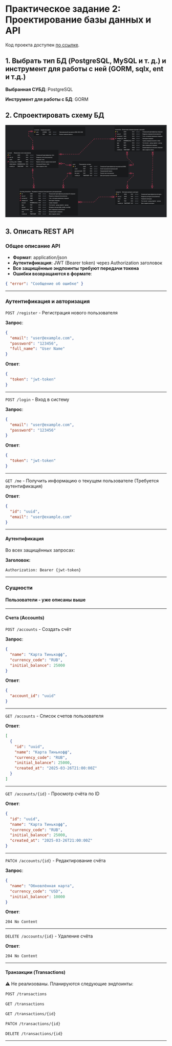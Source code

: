 # Практическое задание 2: Проектирование базы данных и API

Код проекта доступен [по ссылке](https://github.com/LeetManSup/mirea_finance_tracker/).


## 1. Выбрать тип БД (PostgreSQL, MySQL и т. д.) и инструмент для работы с ней (GORM, sqlx, ent и т.д.)

**Выбранная СУБД**: PostgreSQL

**Инструмент для работы с БД**: GORM

## 2. Спроектировать схему БД

![pictures](./images/image1.png)

## 3. Описать REST API

### Общее описание API
- **Формат**: application/json
- **Аутентификация**: JWT (Bearer token) через Authorization заголовок
- **Все защищённые эндпоинты требуют передачи токена**
- **Ошибки возвращаются в формате**:
```json
{ "error": "Сообщение об ошибке" }
```

---

### Аутентификация и авторизация

`POST /register` - Регистрация нового пользователя

**Запрос**:
```json
{
  "email": "user@example.com",
  "password": "123456",
  "full_name": "User Name"
}
```

**Ответ**:
```json
{
  "token": "jwt-token"
}
```

---

`POST /login` - Вход в систему

**Запрос**:
```json
{
  "email": "user@example.com",
  "password": "123456"
}
```

**Ответ**:
```json
{
  "token": "jwt-token"
}
```

---

`GET /me` - Получить информацию о текущем пользователе (Требуется аутентификация)

**Ответ**:
```json
{
  "id": "uuid",
  "email": "user@example.com"
}
```

---

#### Аутентификация

Во всех защищённых запросах:

**Заголовок:**
```
Authorization: Bearer {jwt-token}
```


---

### Сущности
#### Пользователи - уже описаны выше

---

#### Счета (Accounts)

`POST /accounts` - Создать счёт

**Запрос**:
```json
{
  "name": "Карта Тинькофф",
  "currency_code": "RUB",
  "initial_balance": 25000
}
```

**Ответ**:
```json
{
  "account_id": "uuid"
}
```

---

`GET /accounts` - Список счетов пользователя

**Ответ**:
```json
[
  {
    "id": "uuid",
    "name": "Карта Тинькофф",
    "currency_code": "RUB",
    "initial_balance": 25000,
    "created_at": "2025-03-26T21:00:00Z"
  }
]
```

---

`GET /accounts/{id}` - Просмотр счёта по ID

**Ответ**:
```json
{
  "id": "uuid",
  "name": "Карта Тинькофф",
  "currency_code": "RUB",
  "initial_balance": 25000,
  "created_at": "2025-03-26T21:00:00Z"
}
```

---

`PATCH /accounts/{id}` - Редактирование счёта

**Запрос**:
```json
{
  "name": "Обновлённая карта",
  "currency_code": "USD",
  "initial_balance": 10000
}
```

**Ответ**:
```
204 No Content
```

---

`DELETE /accounts/{id}` - Удаление счёта

**Ответ**:
```
204 No Content
```

---

#### Транзакции (Transactions)

⚠️ Не реализованы. Планируются следующие эндпоинты:

`POST /transactions`

`GET /transactions`

`GET /transactions/{id}`

`PATCH /transactions/{id}`

`DELETE /transactions/{id}`

---

